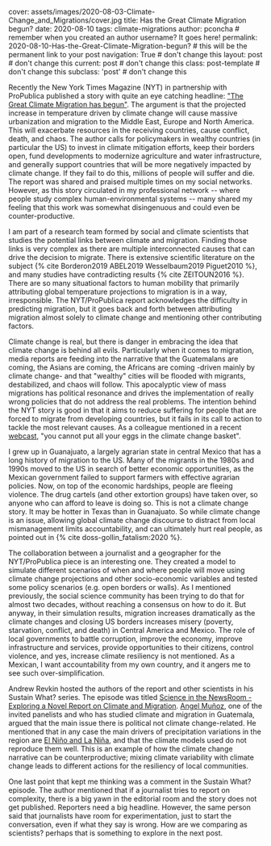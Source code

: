 cover:  assets/images/2020-08-03-Climate-Change_and_Migrations/cover.jpg
title: Has the Great Climate Migration begun?
date: 2020-08-10 
tags: climate-migrations
author: pconcha # remember when you created an author username? It goes here!
permalink: 2020-08-10-Has-the-Great-Climate-Migration-begun? # this will be the permanent link to your post
navigation: True # don't change this
layout: post # don't change this
current: post # don't change this
class: post-template # don't change this
subclass: 'post' # don't change this



Recently the New York Times Magazine (NYT) in partnership with ProPublica published a story with quite an eye catching headline: ["The Great Climate Migration has begun"](https://www.nytimes.com/interactive/2020/07/23/magazine/climate-migration.html). The argument is that the projected increase in temperature driven by climate change will cause massive urbanization and migration to the Middle East, Europe and North America. This will exacerbate resources in the receiving countries, cause conflict, death, and chaos. The author calls for policymakers in wealthy countries (in particular the US) to invest in climate mitigation efforts, keep their borders open, fund developments to modernize agriculture and water infrastructure, and generally support countries that will be more negatively impacted by climate change. If they fail to do this, millions of people will suffer and die. The report was shared and praised multiple times on my social networks. However, as this story circulated in my professional network -- where people study complex human-environmental systems -- many shared my feeling that this work was somewhat disingenuous and could even be counter-productive. 

I am part of a research team formed by social and climate scientists that studies the potential links between climate and migration. Finding those links is very complex as there are multiple interconnected causes that can drive the decision to migrate. There is extensive scientific literature on the subject {% cite Borderon2019 ABEL2019 Wesselbaum2019 Piguet2010 %}, and many studies have contradicting results {% cite ZEITOUN2016 %}. There are so many situational factors to human mobility that primarily attributing global temperature projections to migration is in a way, irresponsible. The NYT/ProPublica report acknowledges the difficulty in predicting migration, but it goes back and forth between attributing migration almost solely to climate change and mentioning other contributing factors. 

Climate change is real, but there is danger in embracing the idea that climate change is behind all evils. Particularly when it comes to migration, media reports are feeding into the narrative that the Guatemalans are coming, the Asians are coming, the Africans are coming -driven mainly by climate change- and that "wealthy" cities will be flooded with migrants, destabilized, and chaos will follow. This apocalyptic view of mass migrations has political resonance and drives the implementation of really wrong policies that do not address the real problems. The intention behind the NYT story is good in that it aims to reduce suffering for people that are forced to migrate from developing countries, but it fails in its call to action to tackle the most relevant causes. As a colleague mentioned in a recent [webcast](https://www.earth.columbia.edu/videos/view/science-in-the-news-room-exploring-a-novel-report-on-climate-and-migration), "you cannot put all your eggs in the climate change basket". 

I grew up in Guanajuato, a largely agrarian state in central Mexico that has a long history of migration to the US. Many of the migrants in the 1980s and 1990s moved to the US in search of better economic opportunities, as the Mexican government failed to support farmers with effective agrarian policies. Now, on top of the economic hardships, people are fleeing violence. The drug cartels (and other extortion groups) have taken over, so anyone who can afford to leave is doing so. This is not a climate change story. It may be hotter in Texas than in Guanajuato. So while climate change is an issue, allowing global climate change discourse to distract from local mismanagement limits accountability, and can ultimately hurt real people, as pointed out in {% cite doss-gollin_fatalism:2020 %}. 

The collaboration between a journalist and a geographer for the NYT/ProPublica piece is an interesting one. They created a model to simulate different scenarios of when and where people will move using climate change projections and other socio-economic variables and tested some policy scenarios (e.g. open borders or walls). As I mentioned previously, the social science community has been trying to do that for almost two decades, without reaching a consensus on how to do it. But anyway, in their simulation results, migration increases dramatically as the climate changes and closing US borders increases misery (poverty, starvation, conflict, and death) in Central America and Mexico. The role of local governments to battle corruption, improve the economy, improve infrastructure and services, provide opportunities to their citizens, control violence, and yes, increase climate resiliency is not mentioned. As a Mexican, I want accountability from my own country, and it angers me to see such over-simplification.

Andrew Revkin hosted the authors of the report and other scientists in his Sustain What? series. The episode was titled [Science in the NewsRoom - Exploring a Novel Report on Climate and Migration](https://www.earth.columbia.edu/videos/view/science-in-the-news-room-exploring-a-novel-report-on-climate-and-migration). [Angel Muñoz](https://iri.columbia.edu/contact/staff-directory/angel-munoz/), one of the invited panelists and who has studied climate and migration in Guatemala, argued that the main issue there is political not climate change-related. He mentioned that in any case the main drivers of precipitation variations in the region are [El Niño and La Niña](https://www.climate.gov/enso), and that the climate models used do not reproduce them well. This is an example of how the climate change narrative can be counterproductive; mixing climate variability with climate change leads to different actions for the resiliency of local communities. 

One last point that kept me thinking was a comment in the Sustain What? episode. The author mentioned that if a journalist tries to report on complexity, there is a big yawn in the editorial room and the story does not get published. Reporters need a big headline. However, the same person said that journalists have room for experimentation, just to start the conversation, even if what they say is wrong. How are we comparing as scientists? perhaps that is something to explore in the next post. 
 

